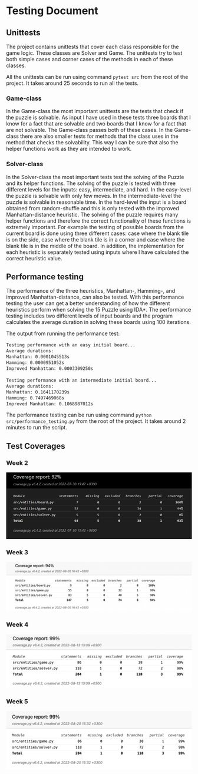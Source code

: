 # Testing Document

## Unittests
The project contains unittests that cover each class responsible for the game logic. These classes are Solver and Game. The unittests try to test both simple cases and corner cases of the methods in each of these classes. 

All the unittests can be run using command `pytest src` from the root of the project. It takes around 25 seconds to run all the tests.

### Game-class
In the Game-class the most important unittests are the tests that check if the puzzle is solvable. As input I have used in these tests three boards that I know for a fact that are solvable and two boards that I know for a fact that are not solvable. The Game-class passes both of these cases. In the Game-class there are also smaller tests for methods that the class uses in the method that checks the solvability. This way I can be sure that also the helper functions work as they are intended to work.

### Solver-class
In the Solver-class the most important tests test the solving of the Puzzle and its helper functions. The solving of the puzzle is tested with three different levels for the inputs: easy, intermediate, and hard. In the easy-level the puzzle is solvable with only few moves. In the intermediate-level the puzzle is solvable in reasonable time. In the hard-level the input is a board obtained from random-shuffle and this is only tested with the improved Manhattan-distance heuristic. The solving of the puzzle requires many helper functions and therefore the correct functionality of these functions is extremely important. For example the testing of possible boards from the current board is done using three different cases: case where the blank tile is on the side, case where the blank tile is in a corner and case where the blank tile is in the middle of the board. In addition, the implementation for each heuristic is separately tested using inputs where I have calculated the correct heuristic value.

## Performance testing
The performance of the three heuristics, Manhattan-, Hamming-, and improved Manhattan-distance, can also be tested. With this performance testing the user can get a better understanding of how the different heuristics perform when solving the 15 Puzzle using IDA*. The performance testing includes two different levels of input boards and the program calculates the average duration in solving these boards using 100 iterations.

The output from running the performance test:<br>
```console
Testing performance with an easy initial board...
Average durations:
Manhattan: 0.0001045513s
Hamming: 0.0000951052s
Improved Manhattan: 0.0003309250s

Testing performance with an intermediate initial board...
Average durations:
Manhattan: 0.1641170239s
Hamming: 0.7497469068s
Improved Manhattan: 0.1068987012s
```

The performance testing can be run using command `python src/performance_testing.py` from the root of the project. It takes around 2 minutes to run the script.

## Test Coverages

### Week 2
![Week 2 Test Coverage](./images/test_coverage_w2.png)

### Week 3
![Week 3 Test Coverage](./images/test_coverage_w3.png)

### Week 4
![Week 4 Test Coverage](./images/test_coverage_w4.png)

### Week 5
![Week 5 Test Coverage](./images/test_coverage_w5.png)
